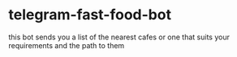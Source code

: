 # telegram-fast-food-bot
this bot sends you a list of the nearest cafes or one that suits your requirements and the path to them
